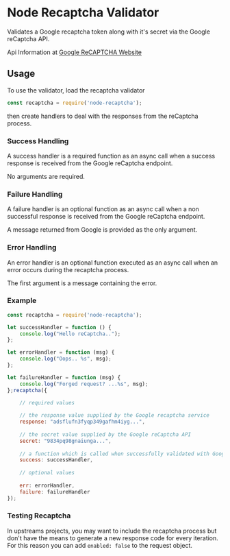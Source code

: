 # Node Recaptcha Validator

Validates a Google recaptcha token along with it's secret via the Google reCaptcha API.

Api Information at [Google ReCAPTCHA Website](https://developers.google.com/recaptcha/)
  
## Usage

To use the validator, load the recaptcha validator

```javascript
const recaptcha = require('node-recaptcha');
```

then create handlers to deal with the responses from the reCaptcha process.

### Success Handling

A success handler is a required function as
an async call when a success response is 
received from the Google reCaptcha endpoint. 

No arguments are required.

### Failure Handling
  
A failure handler is an optional function as 
an async call when a non successful response is 
received from the Google reCaptcha endpoint.
 
A message returned from Google is provided as the only argument.    
  
### Error Handling
  
An error handler is an optional function executed
as an async call when an error occurs during the
recaptcha process.

The first argument is a message containing the error.
  
### Example  
  
```javascript
const recaptcha = require('node-recaptcha');

let successHandler = function () {
    console.log("Hello reCaptcha..");
};

let errorHandler = function (msg) {
    console.log("Oops.. %s", msg);
};

let failureHandler = function (msg) {
    console.log("Forged request? ...%s", msg);
};recaptcha({

    // required values
     
    // the response value supplied by the Google recaptcha service 
    response: "adsflufn3fyqp349gafhm4iyg...", 
    
    // the secret value supplied by the Google reCaptcha API
    secret: "9834pq98gnaiunga...", 
    
    // a function which is called when successfully validated with Google. No arguments supplied
    success: successHandler, 
    
    // optional values
    
    err: errorHandler,
    failure: failureHandler  
});
```
  
### Testing Recaptcha 
  
  In upstreams projects, you may want to include the recaptcha process but don't have the means to
  generate a new response code for every iteration. For this reason you can add `enabled: false` to 
   the request object.


